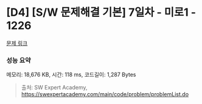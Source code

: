 # [D4] [S/W 문제해결 기본] 7일차 - 미로1 - 1226 

[문제 링크](https://swexpertacademy.com/main/code/problem/problemDetail.do?contestProbId=AV14vXUqAGMCFAYD) 

### 성능 요약

메모리: 18,676 KB, 시간: 118 ms, 코드길이: 1,287 Bytes



> 출처: SW Expert Academy, https://swexpertacademy.com/main/code/problem/problemList.do